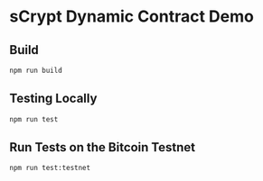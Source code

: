 # sCrypt Dynamic Contract Demo

## Build

```sh
npm run build
```

## Testing Locally

```sh
npm run test
```

## Run Tests on the Bitcoin Testnet

```sh
npm run test:testnet
```
